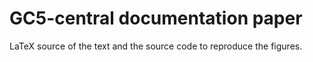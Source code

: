 # GC5-central documentation paper
LaTeX source of the text and the source code to reproduce the figures.
